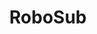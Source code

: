 ---
layout: comp
title: "RoboSub"
full-logo:
title-logo: 
description: "RoboSub is an international robotics competition in which teams compete to create Autonomous Underwater Vehicles (AUVs). These AUVs are completely unmanned, and must use sensor data to navigate and complete various tasks in a live competition. The competition tasks mirror real-world AUV missions, such as seafloor mapping and sonar localisation."
---